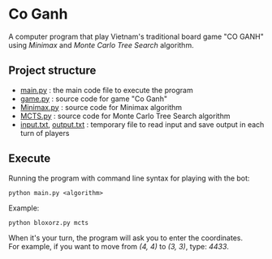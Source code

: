 # Co Ganh
A computer program that play Vietnam's traditional board game "CO GANH" using *Minimax* and *Monte Carlo Tree Search* algorithm.

## Project structure
* [main.py](./main.py) 		                              : the main code file to execute the program
* [game.py](./game.py) 		                              : source code for game "Co Ganh"
* [Minimax.py](./Mimimax.py) 		                        : source code for Minimax algorithm
* [MCTS.py](./MCTS.py) 		                              : source code for Monte Carlo Tree Search algorithm
* [input.txt](./input.txt), [output.txt](./output.txt)  : temporary file to read input and save output in each turn of players

## Execute
Running the program with command line syntax for playing with the bot:
```
python main.py <algorithm>
```
Example: 
```
python bloxorz.py mcts
```
When it's your turn, the program will ask you to enter the coordinates.<br /> 
For example, if you want to move from *(4, 4)* to *(3, 3)*, type: *4433*.
